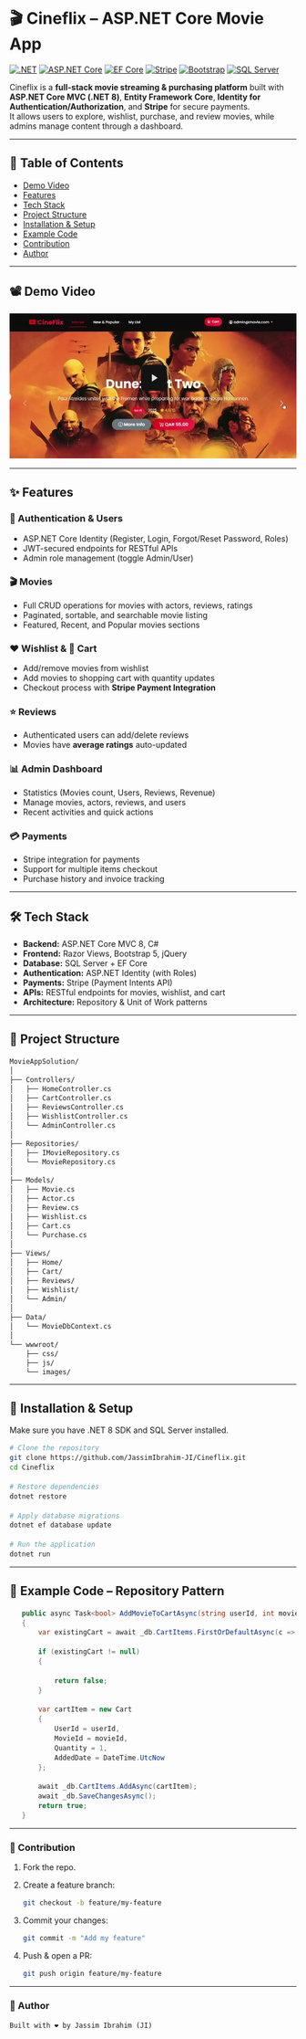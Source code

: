 # 🎬 Cineflix – ASP.NET Core Movie App

[![.NET](https://img.shields.io/badge/.NET-8.0-purple)](https://dotnet.microsoft.com/)
[![ASP.NET Core](https://img.shields.io/badge/ASP.NET_Core-MVC-blue)](https://dotnet.microsoft.com/apps/aspnet)
[![EF Core](https://img.shields.io/badge/EF_Core-8.0-green)](https://learn.microsoft.com/en-us/ef/core/)
[![Stripe](https://img.shields.io/badge/Stripe-Payments%20API-%23008CDD)](https://stripe.com)
[![Bootstrap](https://img.shields.io/badge/Bootstrap-5.0-7952B3)](https://getbootstrap.com/)
[![SQL Server](https://img.shields.io/badge/SQL_Server-Database-CC2927)](https://www.microsoft.com/en-us/sql-server)

Cineflix is a **full-stack movie streaming & purchasing platform** built with **ASP.NET Core MVC (.NET 8)**, **Entity Framework Core**, **Identity for Authentication/Authorization**, and **Stripe** for secure payments.  
It allows users to explore, wishlist, purchase, and review movies, while admins manage content through a dashboard.

---

## 📖 Table of Contents
- [Demo Video](#-demo-video)
- [Features](#-features)
- [Tech Stack](#-tech-stack)
- [Project Structure](#-project-structure)
- [Installation & Setup](#-installation--setup)
- [Example Code](#-example-code)
- [Contribution](#-contribution)
- [Author](#-author)

---

## 📽️ Demo Video
[![Watch the demo](./MovieAppProject/wwwroot/assets/demo-preview.png)](https://drive.google.com/file/d/1Vn3lUnltd97inZea9MVy4VIOscAlOgge/view?usp=drive_link)

---

## ✨ Features

### 👤 Authentication & Users
- ASP.NET Core Identity (Register, Login, Forgot/Reset Password, Roles)
- JWT-secured endpoints for RESTful APIs
- Admin role management (toggle Admin/User)

### 🎬 Movies
- Full CRUD operations for movies with actors, reviews, ratings
- Paginated, sortable, and searchable movie listing
- Featured, Recent, and Popular movies sections

### ❤️ Wishlist & 🛒 Cart
- Add/remove movies from wishlist
- Add movies to shopping cart with quantity updates
- Checkout process with **Stripe Payment Integration**

### ⭐ Reviews
- Authenticated users can add/delete reviews
- Movies have **average ratings** auto-updated

### 📊 Admin Dashboard
- Statistics (Movies count, Users, Reviews, Revenue)
- Manage movies, actors, reviews, and users
- Recent activities and quick actions

### 💳 Payments
- Stripe integration for payments
- Support for multiple items checkout
- Purchase history and invoice tracking

---

## 🛠️ Tech Stack

- **Backend:** ASP.NET Core MVC 8, C#
- **Frontend:** Razor Views, Bootstrap 5, jQuery
- **Database:** SQL Server + EF Core
- **Authentication:** ASP.NET Identity (with Roles)
- **Payments:** Stripe (Payment Intents API)
- **APIs:** RESTful endpoints for movies, wishlist, and cart
- **Architecture:** Repository & Unit of Work patterns

---

## 📂 Project Structure

```plaintext
MovieAppSolution/
│
├── Controllers/
│   ├── HomeController.cs
│   ├── CartController.cs
│   ├── ReviewsController.cs
│   ├── WishlistController.cs
│   └── AdminController.cs
│
├── Repositories/
│   ├── IMovieRepository.cs
│   └── MovieRepository.cs
│
├── Models/
│   ├── Movie.cs
│   ├── Actor.cs
│   ├── Review.cs
│   ├── Wishlist.cs
│   ├── Cart.cs
│   └── Purchase.cs
│
├── Views/
│   ├── Home/
│   ├── Cart/
│   ├── Reviews/
│   ├── Wishlist/
│   └── Admin/
│
├── Data/
│   └── MovieDbContext.cs
│
└── wwwroot/
    ├── css/
    ├── js/
    └── images/
```

---

## 🚀 Installation & Setup

Make sure you have .NET 8 SDK and SQL Server installed.

```bash
# Clone the repository
git clone https://github.com/JassimIbrahim-JI/Cineflix.git
cd Cineflix

# Restore dependencies
dotnet restore

# Apply database migrations
dotnet ef database update

# Run the application
dotnet run
```

---


## 📜 Example Code – Repository Pattern

```csharp
   public async Task<bool> AddMovieToCartAsync(string userId, int movieId)
   {
       var existingCart = await _db.CartItems.FirstOrDefaultAsync(c => c.UserId == userId && c.MovieId == movieId);

       if (existingCart != null)
       {
          
           return false;
       }

       var cartItem = new Cart
       {
           UserId = userId,
           MovieId = movieId,
           Quantity = 1,
           AddedDate = DateTime.UtcNow
       };

       await _db.CartItems.AddAsync(cartItem);
       await _db.SaveChangesAsync();
       return true;
   }
```

---

### 🤝 Contribution

1. Fork the repo.

2. Create a feature branch:
    
    ```bash
    git checkout -b feature/my-feature
    ```

3. Commit your changes:
    
    ```bash
    git commit -m "Add my feature"
    ```

4. Push & open a PR:
    
    ```bash
    git push origin feature/my-feature
    ```

---

### 👤 Author
```markdown
Built with ❤️ by Jassim Ibrahim (JI)
